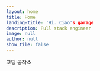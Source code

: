 ```yaml
---
layout: home
title: Home
landing-title: 'Hi. Ciao's garage
description: Full stack engineer
image: null
author: null
show_tile: false
---
```


코딩 공작소